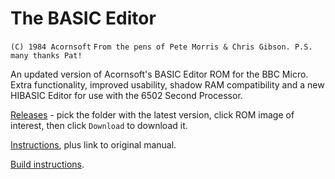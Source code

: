 # The BASIC Editor

`(C) 1984 Acornsoft`
`From the pens of Pete Morris & Chris Gibson. P.S. many thanks Pat!`

An updated version of Acornsoft's BASIC Editor ROM for the BBC Micro.
Extra functionality, improved usability, shadow RAM compatibility and
a new HIBASIC Editor for use with the 6502 Second Processor.

[Releases](./releases/) - pick the folder with the latest version,
click ROM image of interest, then click `Download` to download it.

[Instructions](./docs/doc.md), plus link to original manual.

[Build instructions](./docs/build.md).
